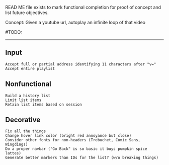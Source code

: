 READ ME file exists to mark functional completion for proof of concept and list future objectives.

Concept: Given a youtube url, autoplay an infinite loop of that video

#TODO:
___
## Input
	Accept full or partial address identifying 11 characters after "v="
	Accept entire playlist

## Nonfunctional
	Build a history list
	Limit list items
	Retain list items based on session

## Decorative
	Fix all the things
	Change hover link color (bright red annoyance but close)
	Consider other fonts for non-headers (Trebuchet, Comic Sans, Wingdings)
	Do a proper navbar ("Go Back" is so basic it buys pumpkin spice lattes)
	Generate better markers than IDs for the list? (w/o breaking things)
	
